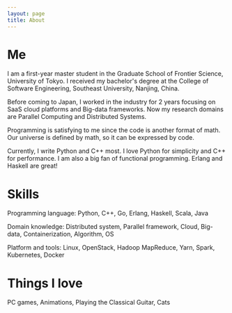 ```yaml
---
layout: page
title: About
---
```


# Me

I am a first-year master student in the Graduate School of Frontier Science, University of Tokyo. I received my bachelor's degree at the College of Software Engineering, Southeast University, Nanjing, China.

Before coming to Japan, I worked in the industry for 2 years focusing on SaaS cloud platforms and Big-data frameworks. Now my research domains are Parallel Computing and Distributed Systems. 

Programming is satisfying to me since the code is another format of math. Our universe is defined by math, so it can be expressed by code. 

Currently, I write Python and C++ most. I love Python for simplicity and C++ for performance. I am also a big fan of functional programming. Erlang and Haskell are great!

# Skills

Programming language: Python, C++, Go, Erlang, Haskell, Scala, Java

Domain knowledge: Distributed system, Parallel framework, Cloud, Big-data, Containerization, Algorithm, OS 

Platform and tools: Linux, OpenStack, Hadoop MapReduce, Yarn, Spark, Kubernetes, Docker

# Things I love

PC games, Animations, Playing the Classical Guitar, Cats

